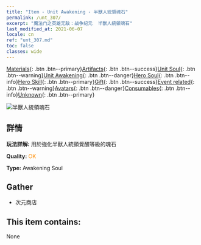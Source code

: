 ```yaml
---
title: "Item - Unit Awakening - 半獸人統領魂石"
permalink: /unt_307/
excerpt: "魔法门之英雄无敌：战争纪元  半獸人統領魂石"
last_modified_at: 2021-06-07
locale: cn
ref: "unt_307.md"
toc: false
classes: wide
---
```

 [Materials](/ItemsCN/){: .btn .btn--primary}[Artifacts](/ItemsCN/Artifacts/){: .btn .btn--success}[Unit Soul](/ItemsCN/UnitSoul/){: .btn .btn--warning}[Unit Awakening](/ItemsCN/UnitAwakening/){: .btn .btn--danger}[Hero Soul](/ItemsCN/HeroSoul/){: .btn .btn--info}[Hero Skill](/ItemsCN/HeroSkill/){: .btn .btn--primary}[Gift](/ItemsCN/Gift/){: .btn .btn--success}[Event related](/ItemsCN/Events/){: .btn .btn--warning}[Avatars](/ItemsCN/Avatars/){: .btn .btn--danger}[Consumables](/ItemsCN/Consumables/){: .btn .btn--info}[Unknown](/ItemsCN/Unknown/){: .btn .btn--primary}

 ![半獸人統領魂石](/images/u/tia_banshouren.jpg)

## 詳情
 **玩法詳解:** 用於強化半獸人統領覺醒等級的魂石

 **Quality:** <span style="color: #FF8C00">OK</span>

 **Type:** Awakening Soul

## Gather

*    次元商店 

## This item contains:

  None

